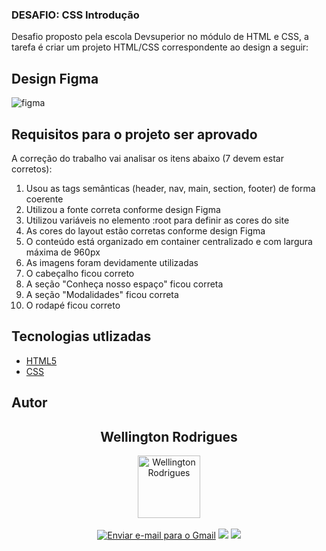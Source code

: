 ### DESAFIO: CSS Introdução

Desafio proposto pela escola Devsuperior no módulo de HTML  e CSS, a tarefa é criar um projeto HTML/CSS correspondente ao design a seguir:

## Design Figma

![figma](https://github.com/user-attachments/assets/1765b5b9-6a37-4aa2-8cde-1473cdd5af52)

## Requisitos para o projeto ser aprovado

A correção do trabalho vai analisar os itens abaixo (7 devem estar corretos):
1. Usou as tags semânticas (header, nav, main, section, footer) de forma coerente
2. Utilizou a fonte correta conforme design Figma
3. Utilizou variáveis no elemento :root para definir as cores do site
4. As cores do layout estão corretas conforme design Figma
5. O conteúdo está organizado em container centralizado e com largura máxima de 960px
6. As imagens foram devidamente utilizadas
7. O cabeçalho ficou correto
8. A seção "Conheça nosso espaço" ficou correta
9. A seção "Modalidades" ficou correta
10. O rodapé ficou correto

## Tecnologias utlizadas

- [HTML5](https://developer.mozilla.org/en-US/docs/Glossary/HTML5)
- [CSS](https://developer.mozilla.org/en-US/docs/Web/CSS)

## Autor

   <div align="center">
   <h2>Wellington Rodrigues</h2>
      <img src="https://avatars.githubusercontent.com/u/99605930?v=4" width="100px;" alt="Wellington Rodrigues">
   </div>
   </br>

   <div align="center">
   <a href="mailto:rodrigueswellington3@gmail.com"><img src="https://img.shields.io/badge/-Gmail-%23333?style=for-the-badge&logo=gmail&logoColor=white" alt="Enviar e-mail para o Gmail"></a>
  <a href="https://www.linkedin.com/in/wellington-rodrigues-rsdev" target="_blank"><img src="https://img.shields.io/badge/-LinkedIn-%230077B5?style=for-the-badge&logo=linkedin&logoColor=white" target="_blank"></a>
  <a href="https://www.dio.me/users/rodrigueswellington3" target="_blank"><img src="https://img.shields.io/badge/-Meu perfil na dio-%230077B5?style=for-the-badge&logo=dio&logoColor=white" target="_blank"></a>
</div>
